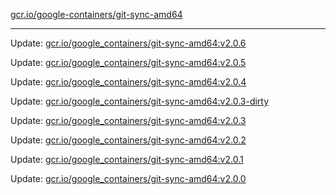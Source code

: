 [gcr.io/google-containers/git-sync-amd64](https://hub.docker.com/r/cruse/git-sync-amd64/tags/) 

----
Update: [gcr.io/google_containers/git-sync-amd64:v2.0.6](https://hub.docker.com/r/cruse/git-sync-amd64/tags/)

Update: [gcr.io/google_containers/git-sync-amd64:v2.0.5](https://hub.docker.com/r/cruse/git-sync-amd64/tags/)

Update: [gcr.io/google_containers/git-sync-amd64:v2.0.4](https://hub.docker.com/r/cruse/git-sync-amd64/tags/)

Update: [gcr.io/google_containers/git-sync-amd64:v2.0.3-dirty](https://hub.docker.com/r/cruse/git-sync-amd64/tags/)

Update: [gcr.io/google_containers/git-sync-amd64:v2.0.3](https://hub.docker.com/r/cruse/git-sync-amd64/tags/)

Update: [gcr.io/google_containers/git-sync-amd64:v2.0.2](https://hub.docker.com/r/cruse/git-sync-amd64/tags/)

Update: [gcr.io/google_containers/git-sync-amd64:v2.0.1](https://hub.docker.com/r/cruse/git-sync-amd64/tags/)

Update: [gcr.io/google_containers/git-sync-amd64:v2.0.0](https://hub.docker.com/r/cruse/git-sync-amd64/tags/)

